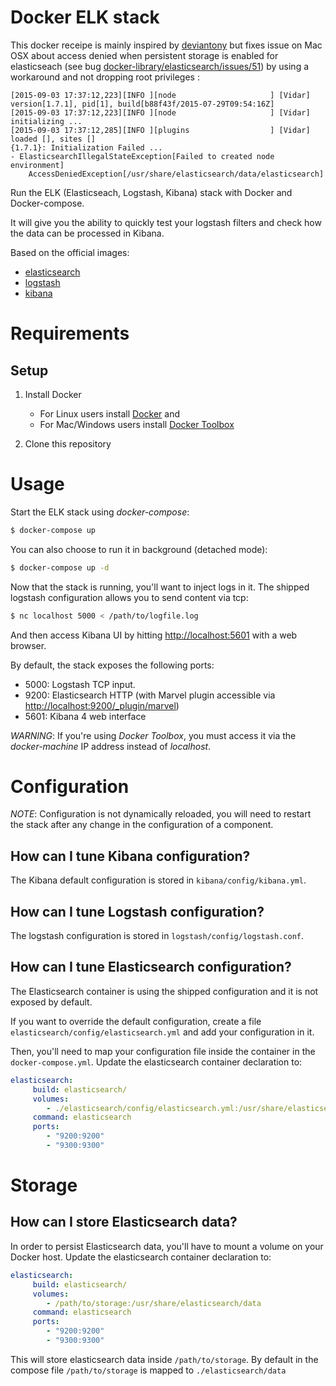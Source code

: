 # Docker ELK stack

This docker receipe is mainly inspired by [deviantony](https://github.com/deviantony/docker-elk) but fixes issue on Mac OSX about access denied when persistent storage is enabled for elasticseach (see bug [docker-library/elasticsearch/issues/51](https://github.com/docker-library/elasticsearch/issues/51)) by using a workaround and not dropping root privileges :

```log
[2015-09-03 17:37:12,223][INFO ][node                     ] [Vidar] version[1.7.1], pid[1], build[b88f43f/2015-07-29T09:54:16Z]
[2015-09-03 17:37:12,223][INFO ][node                     ] [Vidar] initializing ...
[2015-09-03 17:37:12,285][INFO ][plugins                  ] [Vidar] loaded [], sites []
{1.7.1}: Initialization Failed ...
- ElasticsearchIllegalStateException[Failed to created node environment]
    AccessDeniedException[/usr/share/elasticsearch/data/elasticsearch]
```



Run the ELK (Elasticseach, Logstash, Kibana) stack with Docker and Docker-compose.

It will give you the ability to quickly test your logstash filters and check how the data can be processed in Kibana.

Based on the official images:

* [elasticsearch](https://registry.hub.docker.com/_/elasticsearch/)
* [logstash](https://registry.hub.docker.com/_/logstash/)
* [kibana](https://registry.hub.docker.com/_/kibana/)

# Requirements

## Setup

1. Install Docker 
	* For Linux users install [Docker](http://docker.io) and
	* For Mac/Windows users install [Docker Toolbox](https://www.docker.com/toolbox)
 
2. Clone this repository


# Usage

Start the ELK stack using *docker-compose*:

```bash
$ docker-compose up
```

You can also choose to run it in background (detached mode):

```bash
$ docker-compose up -d
```

Now that the stack is running, you'll want to inject logs in it. The shipped logstash configuration allows you to send content via tcp:

```bash
$ nc localhost 5000 < /path/to/logfile.log
```

And then access Kibana UI by hitting [http://localhost:5601](http://localhost:5601) with a web browser.

By default, the stack exposes the following ports:
* 5000: Logstash TCP input.
* 9200: Elasticsearch HTTP (with Marvel plugin accessible via [http://localhost:9200/_plugin/marvel](http://localhost:9200/_plugin/marvel))
* 5601: Kibana 4 web interface

*WARNING*: If you're using *Docker Toolbox*, you must access it via the *docker-machine* IP address instead of *localhost*.

# Configuration

*NOTE*: Configuration is not dynamically reloaded, you will need to restart the stack after any change in the configuration of a component.

## How can I tune Kibana configuration?

The Kibana default configuration is stored in `kibana/config/kibana.yml`.

## How can I tune Logstash configuration?

The logstash configuration is stored in `logstash/config/logstash.conf`.

## How can I tune Elasticsearch configuration?

The Elasticsearch container is using the shipped configuration and it is not exposed by default.

If you want to override the default configuration, create a file `elasticsearch/config/elasticsearch.yml` and add your configuration in it.

Then, you'll need to map your configuration file inside the container in the `docker-compose.yml`. Update the elasticsearch container declaration to:

```yml
elasticsearch:
     build: elasticsearch/
     volumes:
        - ./elasticsearch/config/elasticsearch.yml:/usr/share/elasticsearch/config/elasticsearch.yml
     command: elasticsearch 
     ports:
        - "9200:9200"
        - "9300:9300"
```

# Storage

## How can I store Elasticsearch data?

In order to persist Elasticsearch data, you'll have to mount a volume on your Docker host. Update the elasticsearch container declaration to:

```yml
elasticsearch:
     build: elasticsearch/
     volumes:
        - /path/to/storage:/usr/share/elasticsearch/data
     command: elasticsearch 
     ports:
        - "9200:9200"
        - "9300:9300"
```

This will store elasticsearch data inside `/path/to/storage`. By default in the compose file `/path/to/storage` is mapped to `./elasticsearch/data`